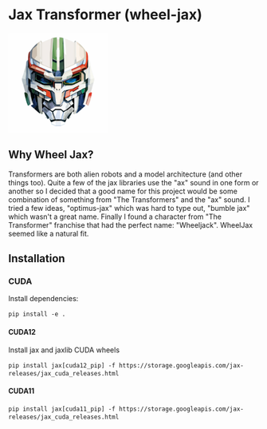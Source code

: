 # Jax Transformer (wheel-jax)

<img src="./assets/images/logo.png" width="200" height="200" />

## Why Wheel Jax?
Transformers are both alien robots and a model architecture (and other things too). Quite a few of the jax libraries use the "ax" sound in one form or another so I decided that a good name for this project would be some combination of something from "The Transformers" and  the "ax" sound. I tried a few ideas, "optimus-jax" which was hard to type out, "bumble jax" which wasn't a great name. Finally I found a character from "The Transformer" franchise that had the perfect name: "Wheeljack". WheelJax seemed like a natural fit.

## Installation

### CUDA
Install dependencies:
```shell
pip install -e .
```
#### CUDA12
Install jax and jaxlib CUDA wheels
```shell
pip install jax[cuda12_pip] -f https://storage.googleapis.com/jax-releases/jax_cuda_releases.html
```

#### CUDA11
```shell
pip install jax[cuda11_pip] -f https://storage.googleapis.com/jax-releases/jax_cuda_releases.html
```

